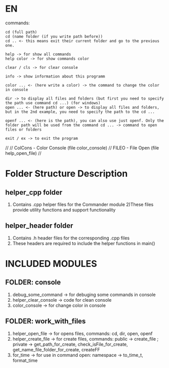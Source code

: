 # EN

commands:
```
cd (full path)
cd (name folder (if you write path before))
cd .. <- this means exit their current folder and go to the previous one.

help -> for show all commands
help color -> for show commands color

clear / cls -> for clear console

info -> show information about this programm

color ... <- (here write a color) -> the command to change the color in console

dir -> to display all files and folders (but first you need to specify the path use command cd ...) (for windows)
open ... <- (here path) or open -> to display all files and folders, but in the 2nd example, you need to specify the path to the cd ...

openf ... <- (here is the path), you can also use just openf. Only the folder path will be used from the command cd ... -> command to open files or folders

exit / ex -> to exit the program
```


//
// ColCons - Color Console (file color_console)
// FILEO - File Open (file help_open_file)
// 

# Folder Structure Description
## helper_cpp folder
1) Contains .cpp helper files for the Commander module
2)These files provide utility functions and support functionality
## helper_header folder
1) Contains .h header files for the corresponding .cpp files
2) These headers are required to include the helper functions in main()

# INCLUDED MODULES
## FOLDER: console
1) debug_some_command -> for debuging some commands in console
2) helper_clear_console -> code for clean console
3) color_console -> for change color in console
## FOLDER: work_with_files
1) helper_open_file -> for opens files, commands: cd, dir, open, openf
2) helper_create_file -> for create files, commands: public -> create_file ; 
private -> get_path_for_create, check_isFile_for_create, get_name_file_folder_for_create, createFF
3) for_time -> for use in command open: namespace -> to_time_t, format_time
